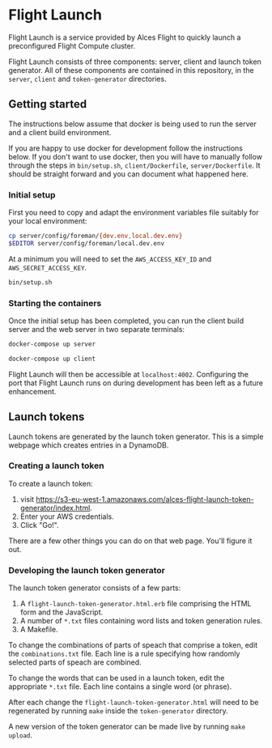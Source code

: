 # Flight Launch

Flight Launch is a service provided by Alces Flight to quickly launch a
preconfigured Flight Compute cluster.

Flight Launch consists of three components: server, client and launch token
generator.  All of these components are contained in this repository, in the
`server`, `client` and `token-generator` directories.

## Getting started

The instructions below assume that docker is being used to run the server and
a client build environment.

If you are happy to use docker for development follow the instructions below.
If you don't want to use docker, then you will have to manually follow through
the steps in `bin/setup.sh`, `client/Dockerfile`, `server/Dockerfile`.  It
should be straight forward and you can document what happened here.


### Initial setup

First you need to copy and adapt the environment variables file suitably for
your local environment:

```bash
cp server/config/foreman/{dev.env,local.dev.env}
$EDITOR server/config/foreman/local.dev.env
```

At a minimum you will need to set the `AWS_ACCESS_KEY_ID` and
`AWS_SECRET_ACCESS_KEY`.


```bash
bin/setup.sh
```

### Starting the containers

Once the initial setup has been completed, you can run the client build server
and the web server in two separate terminals:

```bash
docker-compose up server
```

```bash
docker-compose up client
```

Flight Launch will then be accessible at `localhost:4002`.  Configuring the
port that Flight Launch runs on during development has been left as a future
enhancement.


## Launch tokens

Launch tokens are generated by the launch token generator.  This is a simple
webpage which creates entries in a DynamoDB.

### Creating a launch token

To create a launch token:

 1. visit https://s3-eu-west-1.amazonaws.com/alces-flight-launch-token-generator/index.html.
 2. Enter your AWS credentials.
 3. Click "Go!".

There are a few other things you can do on that web page.  You'll figure it
out.

### Developing the launch token generator

The launch token generator consists of a few parts:

 1. A `flight-launch-token-generator.html.erb` file comprising the HTML form
    and the JavaScript.
 2. A number of `*.txt` files containing word lists and token generation
    rules.
 3. A Makefile.

To change the combinations of parts of speach that comprise a token, edit the
`combinations.txt` file.  Each line is a rule specifying how randomly selected
parts of speach are combined.

To change the words that can be used in a launch token, edit the appropriate
`*.txt` file.  Each line contains a single word (or phrase).

After each change the `flight-launch-token-generator.html` will need to be
regenerated by running `make` inside the `token-generator` directory.

A new version of the token generator can be made live by running `make
upload`.
